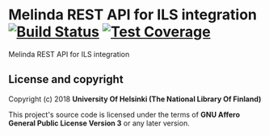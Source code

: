 # Melinda REST API for ILS integration [![Build Status](https://travis-ci.org/NatLibFi/melinda-rest-api.svg)](https://travis-ci.org/NatLibFi/melinda-rest-api) [![Test Coverage](https://codeclimate.com/github/NatLibFi/melinda-rest-api/badges/coverage.svg)](https://codeclimate.com/github/NatLibFi/melinda-rest-api/coverage)

Melinda REST API for ILS integration

## License and copyright

Copyright (c) 2018 **University Of Helsinki (The National Library Of Finland)**

This project's source code is licensed under the terms of **GNU Affero General Public License Version 3** or any later version.
